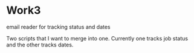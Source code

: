 # Work3
email reader for tracking status and dates

Two scripts that I want to merge into one. 
Currently one tracks job status and the other tracks dates. 
